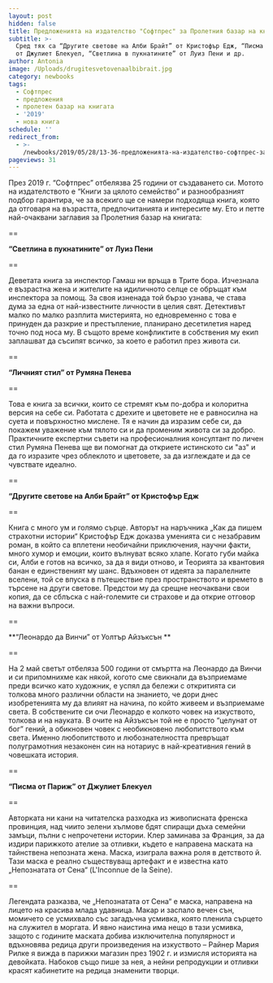 ```yaml
---
layout: post
hidden: false
title: Предложенията на издателство "Софтпрес" за Пролетния базар на книгата 2019
subtitle: >-
  Сред тях са “Другите светове на Алби Брайт” от Кристофър Едж, “Писма от Париж”
  от Джулиет Блекуел, “Светлина в пукнатините” от Луиз Пени и др.
author: Antonia
image: /Uploads/drugitesvetovenaalbibrait.jpg
category: newbooks
tags:
  - Софтпрес
  - предложения
  - пролетен базар на книгата
  - '2019'
  - нова книга
schedule: ''
redirect_from:
  - >-
    /newbooks/2019/05/28/13-36-предложенията-на-издателство-софтпрес-за-пролетния-базар-на-книгата-2019
pageviews: 31
---
```

През 2019 г. “Софтпрес” отбелязва 25 години от създаването си. Мотото на издателството е “Книги за цялото семейство” и разнообразният подбор гарантира, че за всекиго ще се намери подходяща книга, която да отговаря на възрастта, предпочитанията и интересите му. Ето и петте най-очаквани заглавия за Пролетния базар на книгата:

\==

**“Светлина в пукнатините” от Луиз Пени**

\==

Деветата книга за инспектор Гамаш ни връща в Трите бора. Изчезнала е възрастна жена и жителите на идиличното селце се обръщат към инспектора за помощ. За своя изненада той бързо узнава, че става дума за една от най-известните личности в целия свят. Детективът малко по малко разплита мистерията, но едновременно с това е принуден да разкрие и престъпление, планирано десетилетия наред точно под носа му. В същото време конфликтите в собствения му екип заплашват да съсипят всичко, за което е работил през живота си. 

\==

**“Личният стил” от Румяна Пенева**

\==

Това е книга за всички, които се стремят към по-добра и колоритна версия на себе си. Работата с дрехите и цветовете не е равносилна на суета и повърхностно мислене. Тя е начин да изразим себе си, да покажем уважение към тялото си и да променим живота си за добро.  Практичните експертни съвети на професионалния консултант по личен стил Румяна Пенева ще ви помогнат да откриете истинското си "аз" и да го изразите чрез облеклото и цветовете, за да изглеждате и да се чувствате идеално. 

\==

**“Другите светове на Алби Брайт” от Кристофър Едж**

\==

Книга с много ум и голямо сърце. Авторът на наръчника „Как да пишем страхотни истории“ Кристофър Едж доказва уменията си с незабравим роман, в който са вплетени необичайни приключения, научни факти, много хумор и емоции, които вълнуват всяко хлапе. Когато губи майка си, Алби е готов на всичко, за да я види отново, и Теорията за квантовия банан е единственият му шанс. Вдъхновен от идеята за паралелните вселени, той се впуска в пътешествие през пространството и времето в търсене на други светове. Предстои му да срещне неочаквани свои копия, да се сблъска с най-големите си страхове и да открие отговор на важни въпроси.

\==

**“Леонардо да Винчи” от Уолтър Айзъксън **

\==

На 2 май светът отбеляза 500 години от смъртта на Леонардо да Винчи и си припомнихме как някой, когото сме свикнали да възприемаме преди всичко като художник, е успял да бележи с откритията си толкова много различни области на знанието, че дори днес изобретенията му да влияят на начина, по който живеем и възприемаме света. В собствените си очи Леонардо е колкото човек на изкуството, толкова и на науката. В очите на Айзъксън той не е просто “целунат от бог” гений, а обикновен човек с необикновено любопитството към света. Именно любопитството и любознателността превръщат полуграмотния незаконен син на нотариус в най-креативния гений в човешката история. 

\==

**“Писма от Париж” от Джулиет Блекуел**

\==

Авторката ни кани на читателска разходка из живописната френска провинция, над чиито зелени хълмове бдят спиращи дъха семейни замъци, пълни с непрочетени истории. Клер заминава за Франция, за да издири парижкото ателие за отливки, където е направена маската на тайнствена непозната жена. Маска, изиграла важна роля в детството й. Тази маска е реално съществуващ артефакт и е известна като „Непознатата от Сена“ (L'Inconnue de la Seine). 

\==

Легендата разказва, че „Непознатата от Сена“ е маска, направена на лицето на красива млада удавница. Макар и заспало вечен сън, момичето се усмихвало със загадъчна усмивка, която пленила сърцето на служител в моргата. И явно наистина има нещо в тази усмивка, защото с годините маската добива изключителна популярност и вдъхновява редица други произведения на изкуството  – Райнер Мария Рилке я вижда в парижки магазин през 1902 г. и измисля историята на девойката. Набоков също пише за нея, а нейни репродукции и отливки красят кабинетите на редица знаменити творци.
